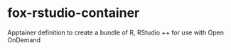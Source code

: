 # fox-rstudio-container
Apptainer definition to create a bundle of R, RStudio ++ for use with Open OnDemand
